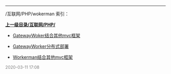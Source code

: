 
----

/互联网/PHP/wokerman 索引：


**[上一级目录/互联网/PHP/](/互联网/PHP/)**

- [GatewayWoker结合其他mvc框架](/互联网/PHP/wokerman/GatewayWoker结合其他mvc框架)

- [GatewayWorker分布式部署](/互联网/PHP/wokerman/GatewayWorker分布式部署)

- [Workerman结合其他mvc框架](/互联网/PHP/wokerman/Workerman结合其他mvc框架)


<font size=2 color='grey'> 2020-03-11 17:08 </font>